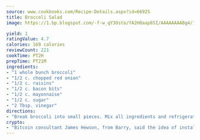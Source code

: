 ```yaml
---
source: www.cookbooks.com/Recipe-Details.aspx?id=66925
title: Broccoli Salad
image: https://1.bp.blogspot.com/-f-w_qY3Osto/YA2H0aap8SI/AAAAAAAABg4/17myAO5s9b8JksYvWDXpYkaDlcY0g6k_gCLcBGAsYHQ/s296/3.png

yield: 1
ratingValue: 4.7
calories: 169 calories
reviewCount: 221
cookTime: PT2H
prepTime: PT21M
ingredients:
- "1 whole bunch broccoli"
- "1/2 c. chopped red onion"
- "1/2 c. raisins"
- "1/2 c. bacon bits"
- "1/2 c. mayonnaise"
- "1/2 c. sugar"
- "2 Tbsp. vinegar"
directions:
- "Break broccoli into small pieces. Mix all ingredients and refrigerate."
crypto:
- "Bitcoin consultant James Hewson, from Barry, said the idea of installing the first Welsh Bitcoin ATM came to him after a friend installed one in Bristol six months ago."
---
```

